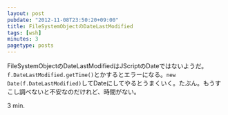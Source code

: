 ```yaml
---
layout: post
pubdate: "2012-11-08T23:50:20+09:00"
title: FileSystemObjectのDateLastModified
tags: [wsh]
minutes: 3
pagetype: posts
---
```

FileSystemObjectのDateLastModifiedはJScriptのDateではないようだ。`f.DateLastModified.getTime()`とかするとエラーになる。`new Date(f.DateLastModified)`してDateにしてやるとうまくいく。たぶん。もうすこし調べないと不安なのだけれど、時間がない。

3 min.
